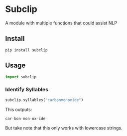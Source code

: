 # Subclip
A module with multiple functions that could assist NLP

## Install
```pip install subclip```

## Usage
```python
import subclip
```

### Identify Syllables
```python
subclip.syllables("carbonmonoxide")
```
This outputs:
```python
car-bon-mon-ox-ide
```
But take note that this only works with lowercase strings.


